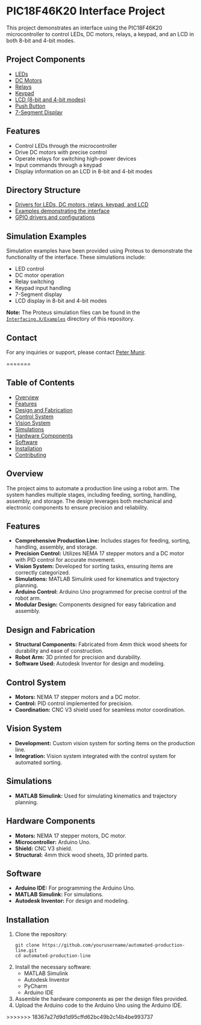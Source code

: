 
  <h1>PIC18F46K20 Interface Project</h1>
        <p>This project demonstrates an interface using the PIC18F46K20 microcontroller to control LEDs, DC motors, relays, a keypad, and an LCD in both 8-bit and 4-bit modes.</p>
        
  <h2>Project Components</h2>
        <ul>
            <li><a href="Interfacing.X/ECU_layer/led">LEDs</a></li>
            <li><a href="Interfacing.X/ECU_layer/dc_motor">DC Motors</a></li>
            <li><a href="Interfacing.X/ECU_layer/relay">Relays</a></li>
            <li><a href="Interfacing.X/ECU_layer/Keypad">Keypad</a></li>
            <li><a href="Interfacing.X/ECU_layer/lcd">LCD (8-bit and 4-bit modes)</a></li>
            <li><a href="Interfacing.X/ECU_layer/button">Push Button</a></li>
            <li><a href="Interfacing.X/ECU_layer/7-seg">7-Segment Display</a></li>
        </ul>
        
  <h2>Features</h2>
        <ul>
            <li>Control LEDs through the microcontroller</li>
            <li>Drive DC motors with precise control</li>
            <li>Operate relays for switching high-power devices</li>
            <li>Input commands through a keypad</li>
            <li>Display information on an LCD in 8-bit and 4-bit modes</li>
        </ul>
        
  <h2>Directory Structure</h2>
        <ul>
            <li><a href="Interfacing.X/ECU_layer">Drivers for LEDs, DC motors, relays, keypad, and LCD</a></li>
            <li><a href="Interfacing.X/Examples">Examples demonstrating the interface</a></li>
            <li><a href="Interfacing.X/MCAL_layer/GPIO">GPIO drivers and configurations</a></li>
        </ul>
        
  <h2>Simulation Examples</h2>
        <p>Simulation examples have been provided using Proteus to demonstrate the functionality of the interface. These simulations include:</p>
        <ul>
            <li>LED control</li>
            <li>DC motor operation</li>
            <li>Relay switching</li>
            <li>Keypad input handling</li>
            <li>7-Segment display</li>
            <li>LCD display in 8-bit and 4-bit modes</li>
        </ul>
        <div class="simulation">
            <p><strong>Note:</strong> The Proteus simulation files can be found in the <a href="Interfacing.X/Examples"><code>Interfacing.X/Examples</code></a> directory of this repository.</p>
        </div>
        
  <h2>Contact</h2>
        <p>For any inquiries or support, please contact <a href="mailto:peter.munir2000@gmail.com">Peter Munir</a>.</p>
    </div>
</body>
</html>
=======
<h2>Table of Contents</h2>
    <ul>
        <li><a href="#overview">Overview</a></li>
        <li><a href="#features">Features</a></li>
        <li><a href="#design-and-fabrication">Design and Fabrication</a></li>
        <li><a href="#control-system">Control System</a></li>
        <li><a href="#vision-system">Vision System</a></li>
        <li><a href="#simulations">Simulations</a></li>
        <li><a href="#hardware-components">Hardware Components</a></li>
        <li><a href="#software">Software</a></li>
        <li><a href="#installation">Installation</a></li>
        <li><a href="#contributing">Contributing</a></li>
    </ul>

<h2 id="overview">Overview</h2>
    <p>The project aims to automate a production line using a robot arm. The system handles multiple stages, including feeding, sorting, handling, assembly, and storage. The design leverages both mechanical and electronic components to ensure precision and reliability.</p>

<h2 id="features">Features</h2>
    <ul>
        <li><strong>Comprehensive Production Line:</strong> Includes stages for feeding, sorting, handling, assembly, and storage.</li>
        <li><strong>Precision Control:</strong> Utilizes NEMA 17 stepper motors and a DC motor with PID control for accurate movement.</li>
        <li><strong>Vision System:</strong> Developed for sorting tasks, ensuring items are correctly categorized.</li>
        <li><strong>Simulations:</strong> MATLAB Simulink used for kinematics and trajectory planning.</li>
        <li><strong>Arduino Control:</strong> Arduino Uno programmed for precise control of the robot arm.</li>
        <li><strong>Modular Design:</strong> Components designed for easy fabrication and assembly.</li>
    </ul>

<h2 id="design-and-fabrication">Design and Fabrication</h2>
    <ul>
        <li><strong>Structural Components:</strong> Fabricated from 4mm thick wood sheets for durability and ease of construction.</li>
        <li><strong>Robot Arm:</strong> 3D printed for precision and durability.</li>
        <li><strong>Software Used:</strong> Autodesk Inventor for design and modeling.</li>
    </ul>

<h2 id="control-system">Control System</h2>
    <ul>
        <li><strong>Motors:</strong> NEMA 17 stepper motors and a DC motor.</li>
        <li><strong>Control:</strong> PID control implemented for precision.</li>
        <li><strong>Coordination:</strong> CNC V3 shield used for seamless motor coordination.</li>
    </ul>

<h2 id="vision-system">Vision System</h2>
    <ul>
        <li><strong>Development:</strong> Custom vision system for sorting items on the production line.</li>
        <li><strong>Integration:</strong> Vision system integrated with the control system for automated sorting.</li>
    </ul>

<h2 id="simulations">Simulations</h2>
    <ul>
        <li><strong>MATLAB Simulink:</strong> Used for simulating kinematics and trajectory planning.</li>
    </ul>

<h2 id="hardware-components">Hardware Components</h2>
    <ul>
        <li><strong>Motors:</strong> NEMA 17 stepper motors, DC motor.</li>
        <li><strong>Microcontroller:</strong> Arduino Uno.</li>
        <li><strong>Shield:</strong> CNC V3 shield.</li>
        <li><strong>Structural:</strong> 4mm thick wood sheets, 3D printed parts.</li>
    </ul>

<h2 id="software">Software</h2>
    <ul>
        <li><strong>Arduino IDE:</strong> For programming the Arduino Uno.</li>
        <li><strong>MATLAB Simulink:</strong> For simulations.</li>
        <li><strong>Autodesk Inventor:</strong> For design and modeling.</li>
    </ul>

<h2 id="installation">Installation</h2>
    <ol>
        <li>Clone the repository:
            <pre><code>git clone https://github.com/yourusername/automated-production-line.git
cd automated-production-line</code></pre>
        </li>
        <li>Install the necessary software:
            <ul>
                <li>MATLAB Simulink</li>
                <li>Autodesk Inventor</li>
                <li>PyCharm</li>
                <li>Arduino IDE</li>
            </ul>
        </li>
        <li>Assemble the hardware components as per the design files provided.</li>
        <li>Upload the Arduino code to the Arduino Uno using the Arduino IDE.</li>
    </ol>
>>>>>>> 18367a27d9d1d95cffd62bc49b2c14b4be993737
